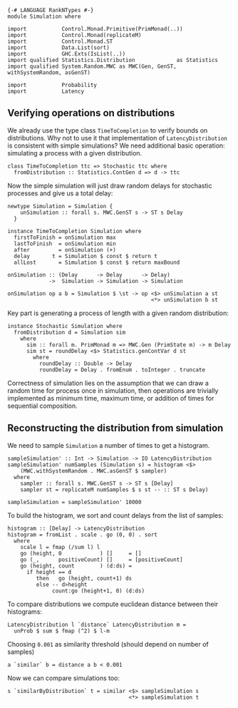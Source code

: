 ```{.haskell .hidden}
{-# LANGUAGE RankNTypes #-}
module Simulation where

import           Control.Monad.Primitive(PrimMonad(..))
import           Control.Monad(replicateM)
import           Control.Monad.ST
import           Data.List(sort)
import           GHC.Exts(IsList(..))
import qualified Statistics.Distribution             as Statistics
import qualified System.Random.MWC as MWC(Gen, GenST, withSystemRandom, asGenST)

import           Probability
import           Latency
```

## Verifying operations on distributions

We already use the type class `TimeToCompletion` to verify
bounds on distributions. Why not to use it that implementation
of `LatencyDistribution` is consistent with simple simulations?
We need additional basic operation: simulating a process with a given
distribution.

```{.haskell .literate}
class TimeToCompletion ttc => Stochastic ttc where
  fromDistribution :: Statistics.ContGen d => d -> ttc
```

Now the simple simulation will just draw random delays for stochastic processes
and give us a total delay:
```{.haskell .literate}
newtype Simulation = Simulation {
    unSimulation :: forall s. MWC.GenST s -> ST s Delay
  }

instance TimeToCompletion Simulation where
  firstToFinish = onSimulation max
  lastToFinish  = onSimulation min
  after         = onSimulation (+)
  delay       t = Simulation $ const $ return t
  allLost       = Simulation $ const $ return maxBound

onSimulation :: (Delay      -> Delay      -> Delay)
             ->  Simulation -> Simulation -> Simulation

onSimulation op a b = Simulation $ \st -> op <$> unSimulation a st
                                             <*> unSimulation b st
```
Key part is generating a process of length with a given random distribution:
```{.haskell .literate}
instance Stochastic Simulation where
  fromDistribution d = Simulation sim
    where
      sim :: forall m. PrimMonad m => MWC.Gen (PrimState m) -> m Delay
      sim st = roundDelay <$> Statistics.genContVar d st
        where
          roundDelay :: Double -> Delay
          roundDelay = Delay . fromEnum . toInteger . truncate

```

Correctness of simulation lies on the assumption that we
can draw a random time for process once in simulation,
then operations are trivially implemented as minimum time, maximum time,
or addition of times for sequential composition.

## Reconstructing the distribution from simulation

We need to sample `Simulation` a number of times to get a histogram.
```{.haskell .literate}
sampleSimulation' :: Int -> Simulation -> IO LatencyDistribution
sampleSimulation' numSamples (Simulation s) = histogram <$>
    (MWC.withSystemRandom . MWC.asGenST $ sampler)
  where
    sampler :: forall s. MWC.GenST s -> ST s [Delay]
    sampler st = replicateM numSamples $ s st -- :: ST s Delay)

sampleSimulation = sampleSimulation' 10000
```
To build the histogram, we sort and count delays from the list of samples:
```{.haskell .literate}
histogram :: [Delay] -> LatencyDistribution
histogram = fromList . scale . go (0, 0) . sort
  where
    scale l = fmap (/sum l) l
    go (height, 0            ) []     = []
    go (_,      positiveCount) []     = [positiveCount]
    go (height, count        ) (d:ds) =
      if height == d
         then   go (height, count+1) ds
         else -- d>height
              count:go (height+1, 0) (d:ds)
```
To compare distributions we compute euclidean distance between their histograms:
```{.haskell .literate}
LatencyDistribution l `distance` LatencyDistribution m =
  unProb $ sum $ fmap (^2) $ l-m
```

Choosing `0.001` as similarity threshold (should depend on number of samples)
```{.haskell .literate}
a `similar` b = distance a b < 0.001
```
Now we can compare simulations too:
```{.haskell .literate}
s `similarByDistribution` t = similar <$> sampleSimulation s
                                      <*> sampleSimulation t
```
